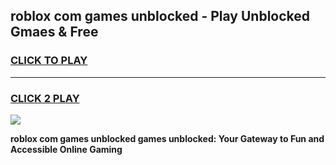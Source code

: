 
## roblox com games unblocked - Play Unblocked Gmaes & Free
<h3>
<a href="https://news.freeplayer.one?title=roblox_com_games_unblocked&ref=16F">CLICK TO PLAY</a></h3>
<hr>

<h3>
<a href="https://news.freeplayer.one?title=roblox_com_games_unblocked&ref=16F">CLICK 2 PLAY</a>
  
</h3>

<a href="https://news.freeplayer.one?title=roblox_com_games_unblocked&ref=16F/"><img src="https://clearcache.store/games.png"></a>


**roblox com games unblocked games unblocked: Your Gateway to Fun and Accessible Online Gaming**

